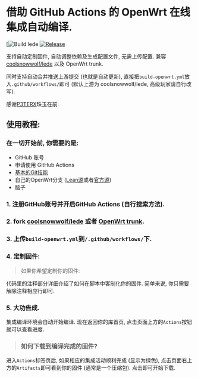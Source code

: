 # 借助 GitHub Actions 的 OpenWrt 在线集成自动编译.

[![Build lede](https://github.com/hjp521/OpenWrt-MI3P/workflows/Build%20lede/badge.svg?event=schedule) [![Release](https://github.com/hjp521/OpenWrt-mi3p/workflows/Build%20OpenWrt/badge.svg?branch=master&event=release)](https://github.com/hjp521/OpenWrt-mi3p/releases)

支持自动定制固件, 自动调整依赖及生成配置文件, 无需上传配置. 兼容 [coolsnowwolf/lede](https://github.com/coolsnowwolf/lede) 以及 OpenWrt trunk.

同时支持自动合并推送上游提交 (也就是自动更新), 直接把`build-openwrt.yml`放入`.github/workflows/`即可 (默认上游为 coolsnowwolf/lede, 高级玩家请自行改写).

感谢[P3TERX](https://github.com/P3TERX/Actions-OpenWrt)珠玉在前.

## 使用教程:

### 在一切开始前, 你需要的是:

- GitHub 账号
- 申请使用 GitHub Actions
- [基本的Git技能](https://www.liaoxuefeng.com/wiki/896043488029600)
- 自己的OpenWrt分支 ([Lean源](https://github.com/coolsnowwolf/lede)或者[官方源](https://github.com/openwrt/openwrt/))
- 脑子


### 1. 注册GitHub账号并开启GitHub Actions (自行搜索方法).

### 2. fork [coolsnowwolf/lede](https://github.com/coolsnowwolf/lede) 或者 [OpenWrt trunk](https://github.com/openwrt/openwrt).

### 3. 上传`build-openwrt.yml`到`/.github/workflows/`下.

### 4. 定制固件:

> 如果你希望定制你的固件:

代码里的注释部分详细介绍了如何在脚本中客制化你的固件. 简单来说, 你只需要解除注释相应行即可.

### 5. 大功告成.

集成编译环境会自动开始编译. 现在返回你的库首页, 点击页面上方的`Actions`按钮就可以查看进度.

> ### 如何下载到编译完成的固件?

进入`Actions`标签页后, 如果相应的集成活动顺利完成 (显示为绿色), 点击页面右上方的`Artifacts`即可看到你的固件 (通常是一个压缩包). 点击即可开始下载.
